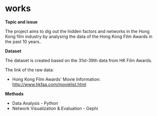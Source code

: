 # works
**Topic and issue <br/>**

The project aims to dig out the hidden factors and networks in the Hong Kong film industry by analysing the data of the Hong Kong Film Awards in the past 10 years..

**Dataset <br/>**

The dataset is created based on the 31st-39th data from HK Film Awards.

The link of the raw data: <br/>
* Hong Kong Film Awards' Movie Information: http://www.hkfaa.com/movielist.html

**Methods <br/>**
* Data Analysis - Python <br/>
* Network Visualization & Evaluation - Gephi <br/>
